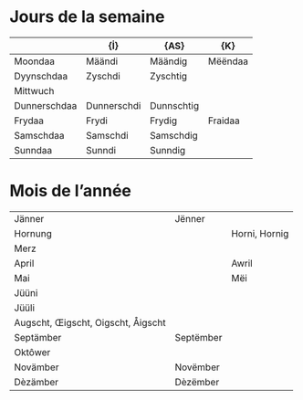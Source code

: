 # Jours de la semaine

|              |   {İ}       |     {AS}   |  {K}    |
| ------------ | ----------- | ---------- | ------- |
| Moondaa      | Määndi      | Määndig    | Mëëndaa |
| Dyynschdaa   | Zyschdi     | Zyschtig   |         |
| Mittwuch     |             |            |         |
| Dunnerschdaa | Dunnerschdi | Dunnschtig |         |
| Frydaa       | Frydi       | Frydig     | Fraidaa |
| Samschdaa    | Samschdi    | Samschdig  |         |
| Sunndaa      | Sunndi      | Sunndig    |         |

# Mois de l’année


|                                    |           |               |
| ---------------------------------- | --------- | ------------- |
| Jänner                             | Jënner    |               |
| Hornung                            |           | Horni, Hornig |
| Merz                               |           |               |
| April                              |           | Awril         |
| Mai                                |           | Mëi           |
| Jüüni                              |           |               |
| Jüüli                              |           |               |
| Augscht, Œigscht, Oigscht, Åigscht |           |               |
| Septämber                          | Septëmber |               |
| Oktôwer                            |           |               |
| Novämber                           | Novëmber  |               |
| Dèzämber                           | Dèzëmber  |               |
